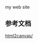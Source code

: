 my web site

## 参考文档

[html2canvas/](https://blog.logrocket.com/export-react-components-as-images-html2canvas/)
